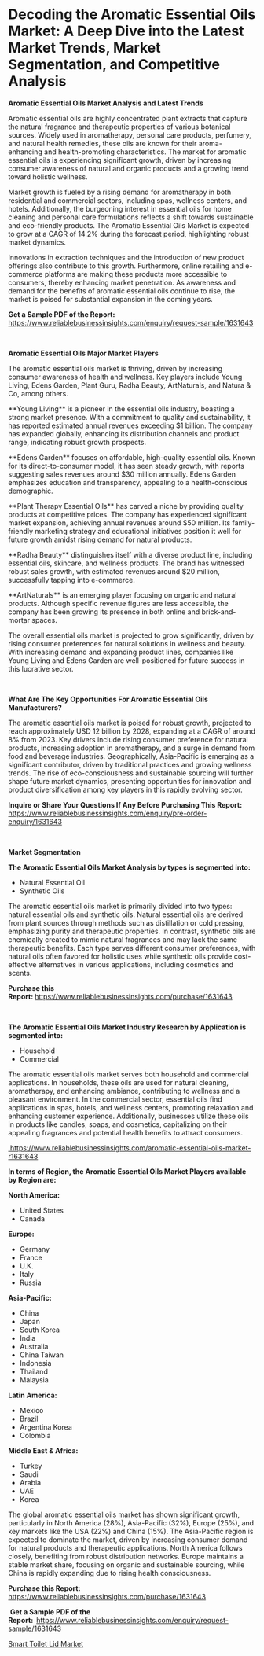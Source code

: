 <p><h1>Decoding the Aromatic Essential Oils Market: A Deep Dive into the Latest Market Trends, Market Segmentation, and Competitive Analysis</h1></p><p><strong>Aromatic Essential Oils Market Analysis and Latest Trends</strong></p>
<p><p>Aromatic essential oils are highly concentrated plant extracts that capture the natural fragrance and therapeutic properties of various botanical sources. Widely used in aromatherapy, personal care products, perfumery, and natural health remedies, these oils are known for their aroma-enhancing and health-promoting characteristics. The market for aromatic essential oils is experiencing significant growth, driven by increasing consumer awareness of natural and organic products and a growing trend toward holistic wellness.</p><p>Market growth is fueled by a rising demand for aromatherapy in both residential and commercial sectors, including spas, wellness centers, and hotels. Additionally, the burgeoning interest in essential oils for home cleaning and personal care formulations reflects a shift towards sustainable and eco-friendly products. The Aromatic Essential Oils Market is expected to grow at a CAGR of 14.2% during the forecast period, highlighting robust market dynamics. </p><p>Innovations in extraction techniques and the introduction of new product offerings also contribute to this growth. Furthermore, online retailing and e-commerce platforms are making these products more accessible to consumers, thereby enhancing market penetration. As awareness and demand for the benefits of aromatic essential oils continue to rise, the market is poised for substantial expansion in the coming years.</p></p>
<p><strong>Get a Sample PDF of the Report:&nbsp;</strong> <a href="https://www.reliablebusinessinsights.com/enquiry/request-sample/1631643?utm_campaign=2099&utm_medium=2&utm_source=Github&utm_content=ia&utm_term=05042025&utm_id=aromatic-essential-oils">https://www.reliablebusinessinsights.com/enquiry/request-sample/1631643</a></p>
<p>&nbsp;</p>
<p><strong>Aromatic Essential Oils Major Market Players</strong></p>
<p><p>The aromatic essential oils market is thriving, driven by increasing consumer awareness of health and wellness. Key players include Young Living, Edens Garden, Plant Guru, Radha Beauty, ArtNaturals, and Natura & Co, among others.</p><p>**Young Living** is a pioneer in the essential oils industry, boasting a strong market presence. With a commitment to quality and sustainability, it has reported estimated annual revenues exceeding $1 billion. The company has expanded globally, enhancing its distribution channels and product range, indicating robust growth prospects.</p><p>**Edens Garden** focuses on affordable, high-quality essential oils. Known for its direct-to-consumer model, it has seen steady growth, with reports suggesting sales revenues around $30 million annually. Edens Garden emphasizes education and transparency, appealing to a health-conscious demographic.</p><p>**Plant Therapy Essential Oils** has carved a niche by providing quality products at competitive prices. The company has experienced significant market expansion, achieving annual revenues around $50 million. Its family-friendly marketing strategy and educational initiatives position it well for future growth amidst rising demand for natural products.</p><p>**Radha Beauty** distinguishes itself with a diverse product line, including essential oils, skincare, and wellness products. The brand has witnessed robust sales growth, with estimated revenues around $20 million, successfully tapping into e-commerce.</p><p>**ArtNaturals** is an emerging player focusing on organic and natural products. Although specific revenue figures are less accessible, the company has been growing its presence in both online and brick-and-mortar spaces.</p><p>The overall essential oils market is projected to grow significantly, driven by rising consumer preferences for natural solutions in wellness and beauty. With increasing demand and expanding product lines, companies like Young Living and Edens Garden are well-positioned for future success in this lucrative sector.</p></p>
<p>&nbsp;</p>
<p><strong>What Are The Key Opportunities For Aromatic Essential Oils Manufacturers?</strong></p>
<p><p>The aromatic essential oils market is poised for robust growth, projected to reach approximately USD 12 billion by 2028, expanding at a CAGR of around 8% from 2023. Key drivers include rising consumer preference for natural products, increasing adoption in aromatherapy, and a surge in demand from food and beverage industries. Geographically, Asia-Pacific is emerging as a significant contributor, driven by traditional practices and growing wellness trends. The rise of eco-consciousness and sustainable sourcing will further shape future market dynamics, presenting opportunities for innovation and product diversification among key players in this rapidly evolving sector.</p></p>
<p><strong>Inquire or Share Your Questions If Any Before Purchasing This Report:</strong> <a href="https://www.reliablebusinessinsights.com/enquiry/pre-order-enquiry/1631643?utm_campaign=2099&utm_medium=2&utm_source=Github&utm_content=ia&utm_term=05042025&utm_id=aromatic-essential-oils">https://www.reliablebusinessinsights.com/enquiry/pre-order-enquiry/1631643</a></p>
<p>&nbsp;</p>
<p><strong>Market Segmentation</strong></p>
<p><strong>The Aromatic Essential Oils Market Analysis by types is segmented into:</strong></p>
<p><ul><li>Natural Essential Oil</li><li>Synthetic Oils</li></ul></p>
<p><p>The aromatic essential oils market is primarily divided into two types: natural essential oils and synthetic oils. Natural essential oils are derived from plant sources through methods such as distillation or cold pressing, emphasizing purity and therapeutic properties. In contrast, synthetic oils are chemically created to mimic natural fragrances and may lack the same therapeutic benefits. Each type serves different consumer preferences, with natural oils often favored for holistic uses while synthetic oils provide cost-effective alternatives in various applications, including cosmetics and scents.</p></p>
<p><strong>Purchase this Report:&nbsp;</strong><a href="https://www.reliablebusinessinsights.com/purchase/1631643?utm_campaign=2099&utm_medium=2&utm_source=Github&utm_content=ia&utm_term=05042025&utm_id=aromatic-essential-oils">https://www.reliablebusinessinsights.com/purchase/1631643</a></p>
<p>&nbsp;</p>
<p><strong>The Aromatic Essential Oils Market Industry Research by Application is segmented into:</strong></p>
<p><ul><li>Household</li><li>Commercial</li></ul></p>
<p><p>The aromatic essential oils market serves both household and commercial applications. In households, these oils are used for natural cleaning, aromatherapy, and enhancing ambiance, contributing to wellness and a pleasant environment. In the commercial sector, essential oils find applications in spas, hotels, and wellness centers, promoting relaxation and enhancing customer experience. Additionally, businesses utilize these oils in products like candles, soaps, and cosmetics, capitalizing on their appealing fragrances and potential health benefits to attract consumers.</p></p>
<p><a href="https://www.reliablebusinessinsights.com/aromatic-essential-oils-market-r1631643?utm_campaign=2099&utm_medium=2&utm_source=Github&utm_content=ia&utm_term=05042025&utm_id=aromatic-essential-oils">&nbsp;https://www.reliablebusinessinsights.com/aromatic-essential-oils-market-r1631643</a></p>
<p><strong>In terms of Region, the Aromatic Essential Oils Market Players available by Region are:</strong></p>
<p>
    <p> <strong> North America: </strong>
        <ul>
            <li>United States</li>
            <li>Canada</li>
        </ul>
        </p> 
    <p> <strong> Europe: </strong>
        <ul>
            <li>Germany</li>
            <li>France</li>
            <li>U.K.</li>
            <li>Italy</li>
            <li>Russia</li>
        </ul>
        </p> 
    <p> <strong> Asia-Pacific: </strong>
        <ul>
            <li>China</li>
            <li>Japan</li>
            <li>South Korea</li>
            <li>India</li>
            <li>Australia</li>
            <li>China Taiwan</li>
            <li>Indonesia</li>
            <li>Thailand</li>
            <li>Malaysia</li>
        </ul>
        </p> 
    <p> <strong> Latin America: </strong>
        <ul>
            <li>Mexico</li>
            <li>Brazil</li>
            <li>Argentina Korea</li>
            <li>Colombia</li>
        </ul>
        </p> 
    <p> <strong> Middle East & Africa: </strong>
        <ul>
            <li>Turkey</li>
            <li>Saudi</li>
            <li>Arabia</li>
            <li>UAE</li>
            <li>Korea</li>
        </ul>
    </p>
    </p>
<p><p>The global aromatic essential oils market has shown significant growth, particularly in North America (28%), Asia-Pacific (32%), Europe (25%), and key markets like the USA (22%) and China (15%). The Asia-Pacific region is expected to dominate the market, driven by increasing consumer demand for natural products and therapeutic applications. North America follows closely, benefiting from robust distribution networks. Europe maintains a stable market share, focusing on organic and sustainable sourcing, while China is rapidly expanding due to rising health consciousness.</p></p>
<p><strong>Purchase this Report: </strong><a href="https://www.reliablebusinessinsights.com/purchase/1631643?utm_campaign=2099&utm_medium=2&utm_source=Github&utm_content=ia&utm_term=05042025&utm_id=aromatic-essential-oils">https://www.reliablebusinessinsights.com/purchase/1631643</a></p>
<p>&nbsp;<strong>Get a Sample PDF of the Report:&nbsp;&nbsp;</strong><a href="https://www.reliablebusinessinsights.com/enquiry/request-sample/1631643?utm_campaign=2099&utm_medium=2&utm_source=Github&utm_content=ia&utm_term=05042025&utm_id=aromatic-essential-oils">https://www.reliablebusinessinsights.com/enquiry/request-sample/1631643</a></p>
<p><strong></strong></p>
<p><p><a href="https://github.com/NargisHussain432/Market-Research-Report-List-2/blob/main/smart-toilet-lid-market.md?utm_campaign=2099&utm_medium=2&utm_source=Github&utm_content=ia&utm_term=05042025&utm_id=aromatic-essential-oils">Smart Toilet Lid Market</a></p></p>
